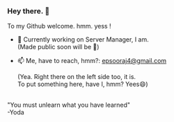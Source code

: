 ### Hey there. 👋

To my Github welcome. hmm. yess !

- 🔭 Currently working on Server Manager, I am. <br /> (Made public soon will be :metal:)
<!-- - 🌱 Learning more Nodejs and Reactjs, I am. -->
- 📫 Me, have to reach, hmm?: [epsooraj4@gmail.com](mailto:epsooraj4@gmail.com)

     (Yea. Right there on the left side too, it is.<br />To put something here, have I, hmm?  Yees😄)

<br />
"You must unlearn what you have learned" <br />
-Yoda
<!--
**epsooraj/epsooraj** is a ✨ _special_ ✨ repository because its `README.md` (this file) appears on your GitHub profile.

To my page welcome.  Yes, hmmm.

- 🔭 Currently working on python, I am.
- 🌱 I’m currently learning ...
- 👯 I’m looking to collaborate on ...
- 🤔 I’m looking for help with ...
- 💬 Ask me about ...
- 📫 How to reach me: ...
- 😄 Pronouns: ...
- ⚡ Fun fact: ...
-->
 
